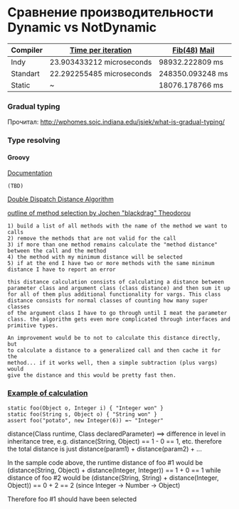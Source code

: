 # Сравнение производительности Dynamic vs NotDynamic

|Compiler | [Time per iteration](http://blog.dhananjaynene.com/2008/07/performance-comparison-c-java-python-ruby-jython-jruby-groovy/) | [Fib(48)](https://gist.github.com/chanwit/133661) [Mail](http://www.mail-archive.com/mlvm-dev@openjdk.java.net/msg00821.html) |
|---|---| --- |
| Indy     |  23.903433212 microseconds | 98932.222809 ms |
| Standart |  22.292255485 microseconds | 248350.093248 ms |
| Static | ~ | 18076.178766 ms |

### Gradual typing
Прочитал: http://wphomes.soic.indiana.edu/jsiek/what-is-gradual-typing/

### Type resolving

#### Groovy

[Documentation](http://groovy-lang.org/objectorientation.html#_method_selection_algorithm)
```
(TBD)
```

[Double Dispatch Distance Algorithm](https://issues.apache.org/jira/browse/GROOVY-5490)

[outline of method selection by Jochen "blackdrag" Theodorou](https://groups.google.com/forum/#!topic/jvm-languages/J-7GQf7sMLk)

```
1) build a list of all methods with the name of the method we want to calls
2) remove the methods that are not valid for the call
3) if more than one method remains calculate the "method distance" 
between the call and the method
4) the method with my minimum distance will be selected
5) if at the end I have two or more methods with the same minimum 
distance I have to report an error

this distance calculation consists of calculating a distance between 
parameter class and argument class (class distance) and then sum it up 
for all of them plus additional functionality for vargs. This class 
distance consists for normal classes of counting how many super classes 
of the argument class I have to go through until I meat the parameter 
class. the algorithm gets even more complicated through interfaces and 
primitive types.

An improvement would be to not to calculate this distance directly, but 
to calculate a distance to a generalized call and then cache it for the 
method... if it works well, then a simple subtraction (plus vargs) would 
give the distance and this would be pretty fast then.
```
### [Example of calculation](http://mail-archives.apache.org/mod_mbox/groovy-notifications/201507.mbox/%3CJIRA.12811725.1338725914000.174247.1436814004693@Atlassian.JIRA%3E)
```
static foo(Object o, Integer i) { "Integer won" }
static foo(String s, Object o) { "String won" }
assert foo("potato", new Integer(6)) =~ "Integer" 
```
distance(Class runtime, Class declaredParameter) ==> difference in level in inheritance
tree, e.g. distance(String, Object) == 1 - 0 == 1, etc.
therefore the total distance is just distance(param1) + distance(param2) + ...

In the sample code above, the runtime distance of foo #1 would be (distance(String, Object) + distance(Integer, Integer)) == 1 + 0 == 1
while distance of foo #2 would be (distance(String, String) + distance(Integer, Object)) == 0 + 2 == 2 (since Integer -> Number -> Object)

Therefore foo #1 should have been selected
```